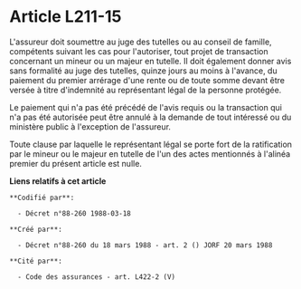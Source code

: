 # Article L211-15

L'assureur doit soumettre au juge des tutelles ou au conseil de famille, compétents suivant les cas pour l'autoriser, tout
projet de transaction concernant un mineur ou un majeur en tutelle. Il doit également donner avis sans formalité au juge des
tutelles, quinze jours au moins à l'avance, du paiement du premier arrérage d'une rente ou de toute somme devant être versée
à titre d'indemnité au représentant légal de la personne protégée.

Le paiement qui n'a pas été précédé de l'avis requis ou la transaction qui n'a pas été autorisée peut être annulé à la
demande de tout intéressé ou du ministère public à l'exception de l'assureur.

Toute clause par laquelle le représentant légal se porte fort de la ratification par le mineur ou le majeur en tutelle de
l'un des actes mentionnés à l'alinéa premier du présent article est nulle.

**Liens relatifs à cet article**

	**Codifié par**:

	  - Décret n°88-260 1988-03-18

	**Créé par**:

	  - Décret n°88-260 du 18 mars 1988 - art. 2 () JORF 20 mars 1988

	**Cité par**:

	  - Code des assurances - art. L422-2 (V)
